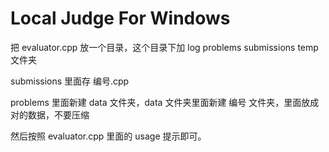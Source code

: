 # Local Judge For Windows

把 evaluator.cpp 放一个目录，这个目录下加 log problems submissions temp 文件夹

submissions 里面存 编号.cpp

problems 里面新建 data 文件夹，data 文件夹里面新建 编号 文件夹，里面放成对的数据，不要压缩

然后按照 evaluator.cpp 里面的 usage 提示即可。
